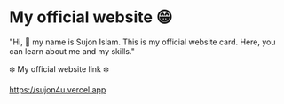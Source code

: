# My official website 😁 
"Hi, 👋 my name is Sujon Islam. This is my official website card. Here, you can learn about me and my skills." 

❄️ My official website link ❄️

  https://sujon4u.vercel.app
